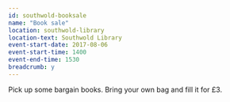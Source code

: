 ```yaml
---
id: southwold-booksale
name: "Book sale"
location: southwold-library
location-text: Southwold Library
event-start-date: 2017-08-06
event-start-time: 1400
event-end-time: 1530
breadcrumb: y
---
```


Pick up some bargain books. Bring your own bag and fill it for £3.
